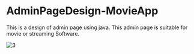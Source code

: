# AdminPageDesign-MovieApp
This is a design of admin page using java. This admin page is suitable for movie or streaming Software.

![3](https://user-images.githubusercontent.com/100506477/210611493-4c31dc6e-87ad-4610-98c3-1cc71e663fcf.png)
